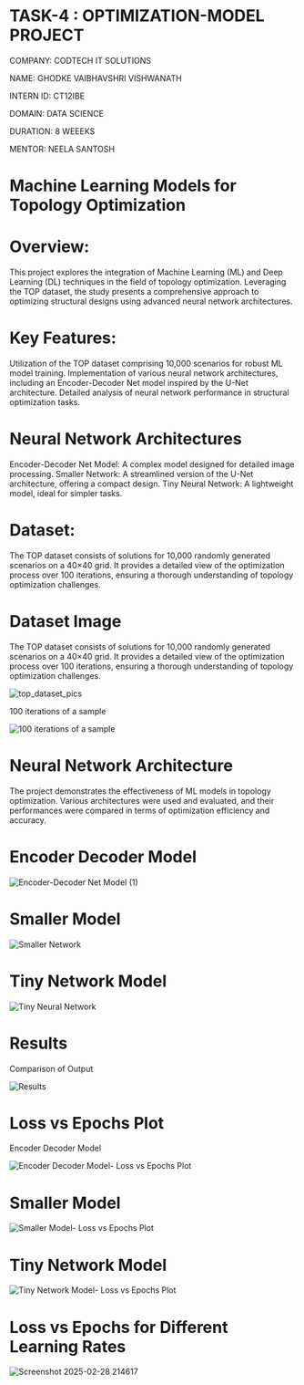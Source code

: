 # TASK-4 : OPTIMIZATION-MODEL PROJECT

COMPANY: CODTECH IT SOLUTIONS

NAME: GHODKE VAIBHAVSHRI VISHWANATH

INTERN ID: CT12IBE

DOMAIN: DATA SCIENCE

DURATION: 8 WEEEKS

MENTOR: NEELA SANTOSH

# Machine Learning Models for Topology Optimization

# Overview:
This project explores the integration of Machine Learning (ML) and Deep Learning (DL) techniques in the field of topology optimization. Leveraging the TOP dataset, the study presents a comprehensive approach to optimizing structural designs using advanced neural network architectures.

# Key Features:
Utilization of the TOP dataset comprising 10,000 scenarios for robust ML model training.
Implementation of various neural network architectures, including an Encoder-Decoder Net model inspired by the U-Net architecture.
Detailed analysis of neural network performance in structural optimization tasks.

# Neural Network Architectures
Encoder-Decoder Net Model: A complex model designed for detailed image processing.
Smaller Network: A streamlined version of the U-Net architecture, offering a compact design.
Tiny Neural Network: A lightweight model, ideal for simpler tasks.

# Dataset:
The TOP dataset consists of solutions for 10,000 randomly generated scenarios on a 40×40 grid. It provides a detailed view of the optimization process over 100 iterations, ensuring a thorough understanding of topology optimization challenges.

# Dataset Image
The TOP dataset consists of solutions for 10,000 randomly generated scenarios on a 40×40 grid. It provides a detailed view of the optimization process over 100 iterations, ensuring a thorough understanding of topology optimization challenges.

![top_dataset_pics](https://github.com/user-attachments/assets/b62e97a1-606b-4a08-b805-cc732c921a81)

100 iterations of a sample

![100 iterations of a sample](https://github.com/user-attachments/assets/645d6b58-ded6-490a-9435-d3e75976f946)


# Neural Network Architecture
The project demonstrates the effectiveness of ML models in topology optimization. Various architectures were used and evaluated, and their performances were compared in terms of optimization efficiency and accuracy.

# Encoder Decoder Model

![Encoder-Decoder Net Model (1)](https://github.com/user-attachments/assets/8633f0ff-3e74-4d32-afd9-8d0bc7cb8c48)

# Smaller Model

![Smaller Network](https://github.com/user-attachments/assets/cc43ee81-ca4d-4a6a-80f5-2737abd7ff4f)


# Tiny Network Model
![Tiny Neural Network](https://github.com/user-attachments/assets/7c0e68b2-c843-429f-9425-9a75e4d1f5b2)

# Results
Comparison of Output

![Results](https://github.com/user-attachments/assets/a6d27421-a237-45fe-8be1-13fa9bc58f5f)

# Loss vs Epochs Plot
Encoder Decoder Model

![Encoder Decoder Model- Loss vs  Epochs Plot](https://github.com/user-attachments/assets/02443ed7-777f-41d9-8f36-d730c3474139)

# Smaller Model

![Smaller Model- Loss vs  Epochs Plot](https://github.com/user-attachments/assets/c68ef7fe-6426-4091-bc69-7d99863f5b93)

# Tiny Network Model

![Tiny Network Model- Loss vs  Epochs Plot](https://github.com/user-attachments/assets/9fefd224-f7e8-4821-80d0-32e7d95e0e5d)

# Loss vs Epochs for Different Learning Rates

![Screenshot 2025-02-28 214617](https://github.com/user-attachments/assets/272ecf45-c177-4d34-aef9-d5ea5c34323b)

